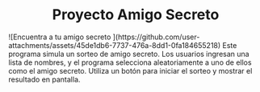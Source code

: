 <h1 align="center"> Proyecto Amigo Secreto </h1>
![Encuentra a tu amigo secreto ](https://github.com/user-attachments/assets/45de1db6-7737-476a-8dd1-0fa184655218)
Este programa simula un sorteo de amigo secreto. Los usuarios ingresan una lista de nombres, y el programa selecciona aleatoriamente a uno de ellos como el amigo secreto. Utiliza un botón para iniciar el sorteo y mostrar el resultado en pantalla.
